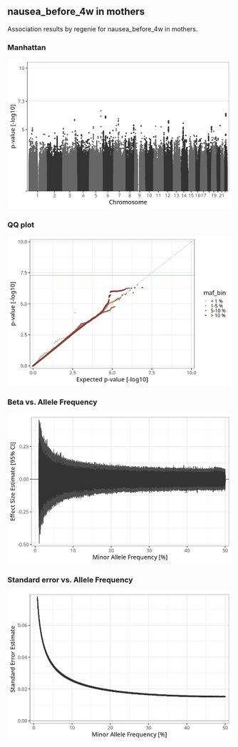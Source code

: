 ## nausea_before_4w in mothers
Association results by regenie for nausea_before_4w in mothers.
### Manhattan
![](figures/pop_mothers_pheno_nausea_before_4w_mh.png)
### QQ plot
![](figures/pop_mothers_pheno_nausea_before_4w_qq.png)
### Beta vs. Allele Frequency
![](figures/pop_mothers_pheno_nausea_before_4w_beta_af.png)
### Standard error vs. Allele Frequency
![](figures/pop_mothers_pheno_nausea_before_4w_se_af.png)
